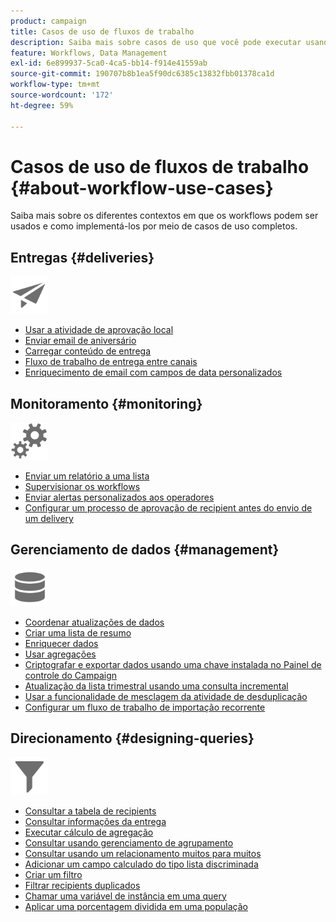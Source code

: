 ```yaml
---
product: campaign
title: Casos de uso de fluxos de trabalho
description: Saiba mais sobre casos de uso que você pode executar usando workflows do Campaign
feature: Workflows, Data Management
exl-id: 6e899937-5ca0-4ca5-bb14-f914e41559ab
source-git-commit: 190707b8b1ea5f90dc6385c13832fbb01378ca1d
workflow-type: tm+mt
source-wordcount: '172'
ht-degree: 59%

---
```


# Casos de uso de fluxos de trabalho {#about-workflow-use-cases}

Saiba mais sobre os diferentes contextos em que os workflows podem ser usados e como implementá-los por meio de casos de uso completos.

## Entregas {#deliveries}

<img src="assets/do-not-localize/icon_send.svg" width="60px">

* [Usar a atividade de aprovação local](local-approval-activity.md)
* [Enviar email de aniversário](send-a-birthday-email.md)
* [Carregar conteúdo de entrega](load-delivery-content.md)
* [Fluxo de trabalho de entrega entre canais](cross-channel-delivery-workflow.md)
* [Enriquecimento de email com campos de data personalizados](email-enrichment-with-custom-date-fields.md)

## Monitoramento {#monitoring}

<img src="assets/do-not-localize/icon_monitoring.svg" width="60px">

* [Enviar um relatório a uma lista](send-a-report-to-a-list.md)
* [Supervisionar os workflows](workflow-supervision.md)
* [Enviar alertas personalizados aos operadores](send-alerts-to-operators.md)
* [Configurar um processo de aprovação de recipient antes do envio de um delivery](local-approval-activity.md)

## Gerenciamento de dados {#management}

<img src="assets/do-not-localize/icon_manage.svg" width="60px">

* [Coordenar atualizações de dados](coordinate-data-updates.md)
* [Criar uma lista de resumo](create-a-summary-list.md)
* [Enriquecer dados](enrich-data.md)
* [Usar agregações](using-aggregates.md)
* [Criptografar e exportar dados usando uma chave instalada no Painel de controle do Campaign](use-workflow-data.md#use-case-gpg-encrypt)
* [Atualização da lista trimestral usando uma consulta incremental](quarterly-list-update.md)
* [Usar a funcionalidade de mesclagem da atividade de desduplicação](deduplication-merge.md)
* [Configurar um fluxo de trabalho de importação recorrente](recurring-import-workflow.md)

## Direcionamento {#designing-queries}

<img src="assets/do-not-localize/icon_filter.svg" width="60px">

* [Consultar a tabela de recipients](querying-recipient-table.md)
* [Consultar informações da entrega](query-delivery-info.md)
* [Executar cálculo de agregação](compute-aggregates.md)
* [Consultar usando gerenciamento de agrupamento](query-grouping-management.md)
* [Consultar usando um relacionamento muitos para muitos](query-many-to-many-relationship.md)
* [Adicionar um campo calculado do tipo lista discriminada](adding-enumeration-type-calculated-field.md)
* [Criar um filtro](create-a-filter.md)
* [Filtrar recipients duplicados](filter-duplicated-recipients.md)
* [Chamar uma variável de instância em uma query](javascript-scripts-and-templates.md#calling-an-instance-variable-in-a-query)
* [Aplicar uma porcentagem dividida em uma população](javascript-scripts-and-templates.md#example)
